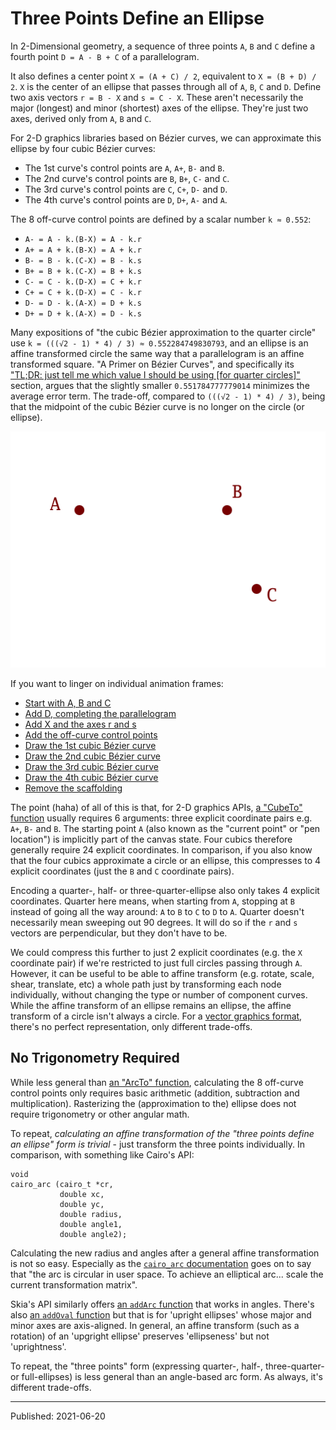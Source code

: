# Three Points Define an Ellipse

In 2-Dimensional geometry, a sequence of three points `A`, `B` and `C` define a
fourth point `D = A - B + C` of a parallelogram.

It also defines a center point `X = (A + C) / 2`, equivalent to `X = (B + D) /
2`. `X` is the center of an ellipse that passes through all of `A`, `B`, `C`
and `D`. Define two axis vectors `r = B - X` and `s = C - X`. These aren't
necessarily the major (longest) and minor (shortest) axes of the ellipse.
They're just two axes, derived only from `A`, `B` and `C`.

For 2-D graphics libraries based on Bézier curves, we can approximate this
ellipse by four cubic Bézier curves:

- The 1st curve's control points are `A`, `A+`, `B-` and `B`.
- The 2nd curve's control points are `B`, `B+`, `C-` and `C`.
- The 3rd curve's control points are `C`, `C+`, `D-` and `D`.
- The 4th curve's control points are `D`, `D+`, `A-` and `A`.

The 8 off-curve control points are defined by a scalar number `k ≈ 0.552`:

- `A- = A - k.(B-X) = A - k.r`
- `A+ = A + k.(B-X) = A + k.r`
- `B- = B - k.(C-X) = B - k.s`
- `B+ = B + k.(C-X) = B + k.s`
- `C- = C - k.(D-X) = C + k.r`
- `C+ = C + k.(D-X) = C - k.r`
- `D- = D - k.(A-X) = D + k.s`
- `D+ = D + k.(A-X) = D - k.s`

Many expositions of "the cubic Bézier approximation to the quarter circle" use
`k = (((√2 - 1) * 4) / 3) ≈ 0.552284749830793`, and an ellipse is an affine
transformed circle the same way that a parallelogram is an affine transformed
square. "A Primer on Bézier Curves", and specifically its ["TL;DR: just tell me
which value I should be using [for quarter
circles]"](https://pomax.github.io/bezierinfo/#circles_cubic) section, argues
that the slightly smaller `0.551784777779014` minimizes the average error term.
The trade-off, compared to `(((√2 - 1) * 4) / 3)`, being that the midpoint of
the cubic Bézier curve is no longer on the circle (or ellipse).

![Three Points animation](./three-points-define-ellipse.gif)

If you want to linger on individual animation frames:

- [Start with A, B and C](three-points-define-ellipse-0.png)
- [Add D, completing the parallelogram](three-points-define-ellipse-1.png)
- [Add X and the axes r and s](three-points-define-ellipse-2.png)
- [Add the off-curve control points](three-points-define-ellipse-3.png)
- [Draw the 1st cubic Bézier curve](three-points-define-ellipse-4.png)
- [Draw the 2nd cubic Bézier curve](three-points-define-ellipse-5.png)
- [Draw the 3rd cubic Bézier curve](three-points-define-ellipse-6.png)
- [Draw the 4th cubic Bézier curve](three-points-define-ellipse-7.png)
- [Remove the scaffolding](three-points-define-ellipse-8.png)

The point (haha) of all of this is that, for 2-D graphics APIs, [a "CubeTo"
function](https://www.cairographics.org/manual/cairo-Paths.html#cairo-curve-to)
usually requires 6 arguments: three explicit coordinate pairs e.g. `A+`, `B-`
and `B`. The starting point `A` (also known as the "current point" or "pen
location") is implicitly part of the canvas state. Four cubics therefore
generally require 24 explicit coordinates. In comparison, if you also know that
the four cubics approximate a circle or an ellipse, this compresses to 4
explicit coordinates (just the `B` and `C` coordinate pairs).

Encoding a quarter-, half- or three-quarter-ellipse also only takes 4 explicit
coordinates. Quarter here means, when starting from `A`, stopping at `B`
instead of going all the way around: `A` to `B` to `C` to `D` to `A`. Quarter
doesn't necessarily mean sweeping out 90 degrees. It will do so if the `r` and
`s` vectors are perpendicular, but they don't have to be.

We could compress this further to just 2 explicit coordinates (e.g. the `X`
coordinate pair) if we're restricted to just full circles passing through `A`.
However, it can be useful to be able to affine transform (e.g. rotate, scale,
shear, translate, etc) a whole path just by transforming each node
individually, without changing the type or number of component curves. While
the affine transform of an ellipse remains an ellipse, the affine transform of
a circle isn't always a circle. For a [vector graphics
format](https://github.com/google/iconvg/issues/4#issuecomment-860649783),
there's no perfect representation, only different trade-offs.


## No Trigonometry Required

While less general than [an "ArcTo"
function](https://www.cairographics.org/manual/cairo-Paths.html#cairo-arc),
calculating the 8 off-curve control points only requires basic arithmetic
(addition, subtraction and multiplication). Rasterizing the (approximation to
the) ellipse does not require trigonometry or other angular math.

To repeat, *calculating an affine transformation of the "three points define an
ellipse" form is trivial* - just transform the three points individually. In
comparison, with something like Cairo's API:

```
void
cairo_arc (cairo_t *cr,
           double xc,
           double yc,
           double radius,
           double angle1,
           double angle2);
```

Calculating the new radius and angles after a general affine transformation is
not so easy. Especially as the [`cairo_arc`
documentation](https://www.cairographics.org/manual/cairo-Paths.html#cairo-arc)
goes on to say that "the arc is circular in user space. To achieve an
elliptical arc... scale the current transformation matrix".

Skia's API similarly offers [an `addArc`
function](https://github.com/google/skia/blob/efe9df37e08d3a4f89c9c4f84ef5a95f952442b0/include/core/SkPath.h#L1144)
that works in angles. There's also [an `addOval`
function](https://github.com/google/skia/blob/efe9df37e08d3a4f89c9c4f84ef5a95f952442b0/include/core/SkPath.h#L1097)
but that is for 'upright ellipses' whose major and minor axes are axis-aligned.
In general, an affine transform (such as a rotation) of an 'upgright ellipse'
preserves 'ellipseness' but not 'uprightness'.

To repeat, the "three points" form (expressing quarter-, half-, three-quarter-
or full-ellipses) is less general than an angle-based arc form. As always, it's
different trade-offs.


---

Published: 2021-06-20
